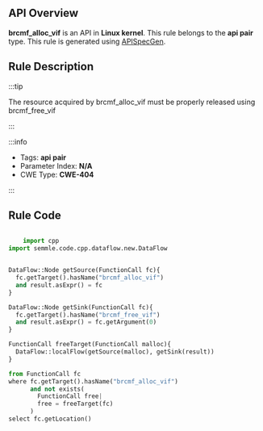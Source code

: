 ---
---


## API Overview
**brcmf_alloc_vif** is an API in **Linux kernel**. This rule belongs to the **api pair** type. This rule is generated using [APISpecGen](../../tools/APISpecGen).
## Rule Description

:::tip

The resource acquired by brcmf_alloc_vif must be properly released using brcmf_free_vif

:::

:::info

- Tags: **api pair**
- Parameter Index: **N/A**
- CWE Type: **CWE-404**

:::

## Rule Code
```python

    import cpp
import semmle.code.cpp.dataflow.new.DataFlow


DataFlow::Node getSource(FunctionCall fc){
  fc.getTarget().hasName("brcmf_alloc_vif")
  and result.asExpr() = fc
}

DataFlow::Node getSink(FunctionCall fc){
  fc.getTarget().hasName("brcmf_free_vif")
  and result.asExpr() = fc.getArgument(0)
}

FunctionCall freeTarget(FunctionCall malloc){
  DataFlow::localFlow(getSource(malloc), getSink(result))
}

from FunctionCall fc
where fc.getTarget().hasName("brcmf_alloc_vif")
      and not exists(
        FunctionCall free| 
        free = freeTarget(fc)
      )
select fc.getLocation()

    
```